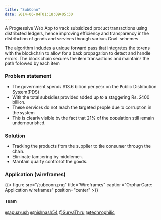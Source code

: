 ```yaml
---
title: "SubConn"
date: 2014-06-04T01:18:09+05:30
---
```

A Progressive Web App to track subsidized product transactions using distributed ledgers, hence improving efficiency and transparency in the distribution of goods and services through various Govt. schemes.

The algorithm includes a unique forward pass that integrates the tokens with the blockchain to allow for a back propagation to detect and handle errors. The block chain secures the item transactions and maintains the path followed by each item

### Problem statement
 - The government spends $13.6 billion per year on the Public
Distribution System(PDS)
 - With the total subsidies provided added up to a staggering Rs. 2400 billion.
 - These services do not reach the targeted people due to corruption in the system
 - This is clearly visible by the fact that 21% of the population still remain undernourished.

### Solution
 - Tracking the products from the supplier to the consumer through the chain.
 - Eliminate tampering by middlemen.
 - Maintain quality control of the goods.

### Application (wireframes)
{{< figure src="/subconn.png" title="Wireframes" caption="OrphanCare: Application wireframes" position="center" >}}

#### Team
[@apuayush](https://github.com/apuayush) [@nishnash54](https://github.com/nishnash54) [@SuryaThiru](https://github.com/SuryaThiru) [@technophilic](https://github.com/technophilic)
